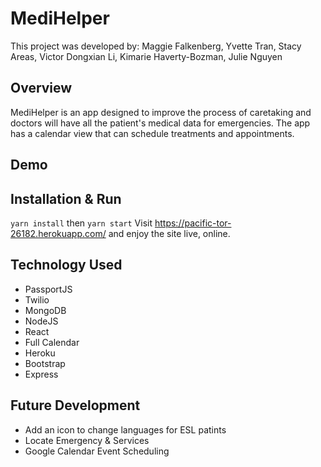 # MediHelper

This project was developed by: Maggie Falkenberg, Yvette Tran, Stacy Areas, Victor Dongxian Li, Kimarie Haverty-Bozman, Julie Nguyen

## Overview 

MediHelper is an app designed to improve the process of caretaking and doctors will have all the patient's medical data for emergencies. The app has a calendar view that can schedule treatments and appointments.


## Demo














## Installation & Run
```yarn install``` then ```yarn start```
   Visit https://pacific-tor-26182.herokuapp.com/ and enjoy the site live, online.


## Technology Used
 * PassportJS
 * Twilio
 * MongoDB
 * NodeJS
 * React
 * Full Calendar
 * Heroku
 * Bootstrap
 * Express

## Future Development
 * Add an icon to change languages for ESL patints
 * Locate Emergency & Services
 * Google Calendar Event Scheduling
 




 
